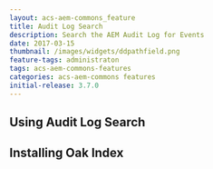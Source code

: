 ```yaml
---
layout: acs-aem-commons_feature
title: Audit Log Search
description: Search the AEM Audit Log for Events
date: 2017-03-15
thumbnail: /images/widgets/ddpathfield.png
feature-tags: administraton
tags: acs-aem-commons-features
categories: acs-aem-commons features
initial-release: 3.7.0
---
```


## Using Audit Log Search

## Installing Oak Index

